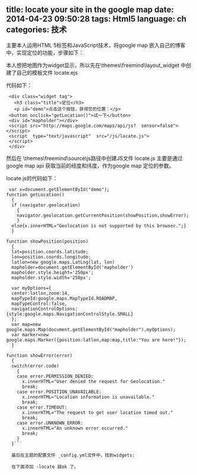 title: locate your site in the google map
date: 2014-04-23 09:50:28
tags: Html5
language: ch
categories: 技术
---
<!--more-->
 主要本人运用HTML 5标签和JavaScript技术，将google map 嵌入自己的博客中，实现定位的功能，步骤如下：
 
 本人想把地图作为widget显示，所以先在\themes\freemind\layout\_widget 中创建了自己的模板文件 locate.ejs
 
 代码如下：
 ```
  <div class="widget tag">
    <h3 class="title">定位</h3>
    <p id="demo">点击这个按钮，获得您的位置：</p>
  <button onclick="getLocation()">试一下</button>
  <div id="mapholder"></div>
  <script src="http://maps.google.com/maps/api/js?  sensor=false"></script>
  <script  type="text/javascript"  src="/js/locate.js">
  </script>
  </div>
```
然后在 \themes\freemind\source\js路径中创建JS文件 locate.js 主要是通过google map api 获取当前的经度和纬度，作为google map 定位的参数。

locate.js的代码如下：
```
 var x=document.getElementById("demo");
function getLocation()
  {
  if (navigator.geolocation)
    {
    navigator.geolocation.getCurrentPosition(showPosition,showError);
    }
  else{x.innerHTML="Geolocation is not supported by this browser.";}
  }

function showPosition(position)
  {
  lat=position.coords.latitude;
  lon=position.coords.longitude;
  latlon=new google.maps.LatLng(lat, lon)
  mapholder=document.getElementById('mapholder')
  mapholder.style.height='250px';
  mapholder.style.width='250px';

  var myOptions={
  center:latlon,zoom:14,
  mapTypeId:google.maps.MapTypeId.ROADMAP,
  mapTypeControl:false,
  navigationControlOptions:{style:google.maps.NavigationControlStyle.SMALL}
  };
  var map=new google.maps.Map(document.getElementById("mapholder"),myOptions);
  var marker=new google.maps.Marker({position:latlon,map:map,title:"You are here!"});
  }

function showError(error)
  {
  switch(error.code) 
    {
    case error.PERMISSION_DENIED:
      x.innerHTML="User denied the request for Geolocation."
      break;
    case error.POSITION_UNAVAILABLE:
      x.innerHTML="Location information is unavailable."
      break;
    case error.TIMEOUT:
      x.innerHTML="The request to get user location timed out."
      break;
    case error.UNKNOWN_ERROR:
      x.innerHTML="An unknown error occurred."
      break;
    }
  }```
  
  最后在主题的配置文件 _config.yml文件中，找到widgets:
  
  在下面添加 -locate 就ok 了。